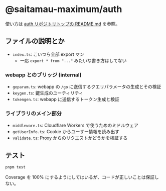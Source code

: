 # @saitamau-maximum/auth

使い方は [auth リポジトリトップの README.md](https://github.com/saitamau-maximum/auth/blob/main/README.md) を参照。

## ファイルの説明とか

- `index.ts`: こいつら全部 export マン
  - 一応 `export * from "..."` みたいな書き方はしてない

### webapp とのブリッジ (internal)

- `goparam.ts`: webapp の `/go` に送信するクエリパラメータの生成とその検証
- `keygen.ts`: 鍵生成のユーティリティ
- `tokengen.ts`: webapp に送信するトークン生成と検証

### ライブラリのメイン部分

- `middleware.ts`: Cloudflare Workers で使うためのミドルウェア
- `getUserInfo.ts`: Cookie からユーザー情報を読み出す
- `validate.ts`: Proxy からのリクエストかどうかを検証する

## テスト

`pnpm test`

Coverage を 100% にするようにしてはいるが、コードが正しいことは保証しない。
